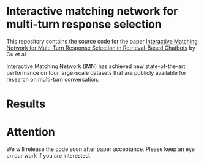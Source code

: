 # Interactive matching network for multi-turn response selection
This repository contains the source code for the paper [Interactive Matching Network for Multi-Turn Response Selection in Retrieval-Based Chatbots](https://arxiv.org/pdf/1901.01824.pdf) by Gu et al. <br>

Interactive Matching Network (IMN) has achieved new state-of-the-art performance on four large-scale datasets that are publicly available for research on multi-turn conversation.

# Results

# Attention
We will release the code soon after paper acceptance. Please keep an eye on our work if you are interested.
